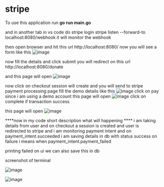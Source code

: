 # stripe

To use this application run  **go run main.go**

and in another tab in vs code  do 
stripe login
stripe listen --forward-to localhost:8080/webhook
it will monitor the webhook

then open browser and hit this url 
http://localhost:8080/
now you will see a form like this
![image](https://github.com/shyamalkaushiks/stripe/assets/47667670/9f42ee5a-e15d-471e-87f5-7a419a484960)


now fill the details and click submit you will redirect on this url http://localhost:8080/donate

and this page will open
![image](https://github.com/shyamalkaushiks/stripe/assets/47667670/fbc968b1-fd9e-4e42-915e-7accc04b7208)

now click on checkout session will create and you will send to stripe payment processing page
fill the demo details like this
![image](https://github.com/shyamalkaushiks/stripe/assets/47667670/d9151796-ed9f-4d9c-aeca-a72002c14ed4)
click on pay
since i am using a demo account this page will open 
![image](https://github.com/shyamalkaushiks/stripe/assets/47667670/1d0ef3fa-c3ea-45b0-8732-c2afc64e14bc) click on complete if transaction success

this page will open  ![image](https://github.com/shyamalkaushiks/stripe/assets/47667670/af90ef91-ebd8-478f-94fd-c0155c397b4b)


****now in my code short description what will happening ****
i am taking details from user and on checkout a session is created and user is redirected to stripe and i am monitoring payment intent and on payment_intent.succeeded  i am saving details in db with status success
on failure i means when payment_intent.payment_failed

printing failed on ui we can also save this in db




screenshot of terminal

![image](https://github.com/shyamalkaushiks/stripe/assets/47667670/de762597-5519-48a9-92cc-46125f07fb10)


![image](https://github.com/shyamalkaushiks/stripe/assets/47667670/2c5bf25b-d6da-4056-8ecc-d03f0f090f04)

